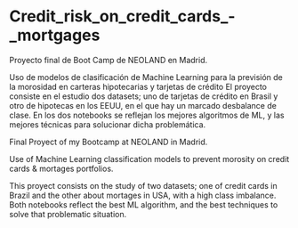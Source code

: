 # Credit_risk_on_credit_cards_-_mortgages

Proyecto final de Boot Camp de NEOLAND en Madrid.

Uso de modelos de clasificación de Machine Learning para la previsión de la morosidad en carteras hipotecarias y tarjetas de crédito
El proyecto consiste en el estudio dos datasets; uno de tarjetas de crédito en Brasil y otro de hipotecas en los EEUU, en el que hay un marcado desbalance de clase. En los dos notebooks se reflejan los mejores algoritmos de ML, y las mejores técnicas para solucionar dicha problemática.

Final Proyect of my Bootcamp at NEOLAND in Madrid.

Use of Machine Learning classification models to prevent morosity on credit cards & mortages portfolios.

This proyect consists on the study of two datasets; one of credit cards in Brazil and the other about mortages in USA, with a high class imbalance. Both notebooks reflect the best ML algorithm, and the best techniques to solve that problematic situation.
